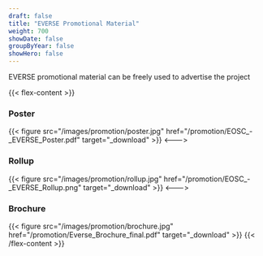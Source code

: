 ```yaml
---
draft: false
title: "EVERSE Promotional Material"
weight: 700
showDate: false
groupByYear: false
showHero: false
---
```


EVERSE promotional material can be freely used to advertise the project

{{< flex-content >}}
<h3>Poster</h3>
{{< figure src="/images/promotion/poster.jpg" href="/promotion/EOSC_-_EVERSE_Poster.pdf" target="_download" >}}
<--->
<h3>Rollup</h3>
{{< figure src="/images/promotion/rollup.jpg" href="/promotion/EOSC_-_EVERSE_Rollup.png" target="_download" >}}
<--->
<h3>Brochure</h3>
{{< figure src="/images/promotion/brochure.jpg" href="/promotion/Everse_Brochure_final.pdf" target="_download" >}}
{{< /flex-content >}}
